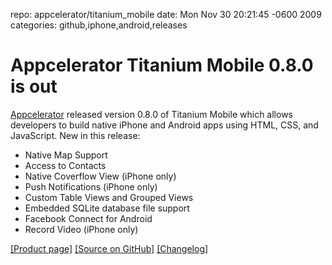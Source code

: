 repo: appcelerator/titanium_mobile
date: Mon Nov 30 20:21:45 -0600 2009
categories: github,iphone,android,releases

#  Appcelerator Titanium Mobile 0.8.0 is out

[Appcelerator](http://appcelerator.com) released version 0.8.0 of Titanium Mobile which allows developers to build native iPhone and Android apps using HTML, CSS, and JavaScript. New in this release:

* Native Map Support
* Access to Contacts
* Native Coverflow View (iPhone only)
* Push Notifications (iPhone only)
* Custom Table Views and Grouped Views
* Embedded SQLite database file support
* Facebook Connect for Android
* Record Video (iPhone only)

[[Product page]](http://www.appcelerator.com/products/titanium-mobile/) [[Source on GitHub]](http://github.com/appcelerator/titanium_mobile) [[Changelog]](http://www.codestrong.com/timobile/changelog/)
